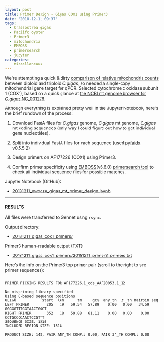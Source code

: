 ```yaml
---
layout: post
title: Primer Design - Gigas COX1 using Primer3
date: '2018-12-11 09:37'
tags:
  - Crassostrea gigas
  - Paciifc oyster
  - Primer3
  - mitochondria
  - EMBOSS
  - primersearch
  - jupyter
categories:
  - Miscellaneous
---
```

We're attempting a quick & dirty [comparison of relative mitochondria counts between diploid and triploid _C.gigas_](https://github.com/RobertsLab/resources/issues/510), so needed a single-copy mitochondrial gene target for qPCR. Selected cytochrome c oxidase subunit 1 (COX1), based on a quick glance at [the NCBI mt genome browser for _C.gigas_ NC_001276](https://www.ncbi.nlm.nih.gov/nuccore/NC_001276.1?report=graph).

Although everything is explained pretty well in the Jupyter Notebook, here's the brief rundown of the process:

1. Download FastA files for _C.gigas_ genome, _C.gigas_ mt genome, _C.gigas_ mt coding sequences (only way I could figure out how to get individual gene nucleotides).

2. Split into individual FastA files for each sequence (used [pyfaidx v0.5.5.2](https://github.com/mdshw5/pyfaidx))

4. Design primers on AF177226 (COX1) using Primer3.

5. Confirm primer specificity using [EMBOSS](https://emboss.sourceforge.net/download/)(v6.6.0) [primersearch tool](http://emboss.sourceforge.net/apps/cvs/emboss/apps/primersearch.html) to check all individual sequence files for possible matches.


Jupyter Notebook (GitHub):

- [20181211_swoose_gigas_mt_primer_design.ipynb](https://github.com/RobertsLab/code/blob/master/notebooks/sam/20181211_swoose_gigas_mt_primer_design.ipynb)

---

#### RESULTS

All files were transferred to Gennet using ```rsync```.

Output directory:

- [20181211_gigas_cox1_primers/](http://gannet.fish.washington.edu/Atumefaciens/20181211_gigas_cox1_primers/)

Primer3 human-readable output (TXT):

- [20181211_gigas_cox1_primers/20181211_primer3_primers.txt](http://gannet.fish.washington.edu/Atumefaciens/20181211_gigas_cox1_primers/20181211_primer3_primers.txt)

Here’s the info on the Primer3 top primer pair (scroll to the right to see primer sequences):

<pre><code>
PRIMER PICKING RESULTS FOR AF177226.1_cds_AAF20053.1_12

No mispriming library specified
Using 0-based sequence positions
OLIGO            start  len      tm     gc%  any_th  3'_th hairpin seq
LEFT PRIMER        205   19   59.54   57.89    0.00   0.00   34.59 GGGGGTTTGGTAACTGGCT
RIGHT PRIMER       352   18   59.88   61.11    0.00   0.00    0.00 CCTGCCCCAACTCCGTTT
SEQUENCE SIZE: 1518
INCLUDED REGION SIZE: 1518

PRODUCT SIZE: 148, PAIR ANY_TH COMPL: 0.00, PAIR 3'_TH COMPL: 0.00
</code></pre>
